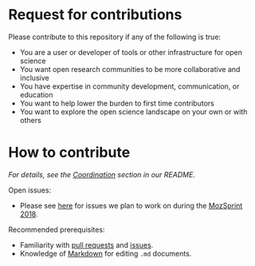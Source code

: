 # Request for contributions

Please contribute to this repository if any of the following is true:
- You are a user or developer of tools or other infrastructure for open science
- You want open research communities to be more collaborative and inclusive
- You have expertise in community development, communication, or education
- You want to help lower the burden to first time contributors
- You want to explore the open science landscape on your own or with others

# How to contribute

*For details, see the [Coordination](https://github.com/OpenScienceRoadmap/mozilla-sprint-2018#coordination) section in our README.*

Open issues:

- Please see [here](https://github.com/OpenScienceRoadmap/mozilla-sprint-2018/issues) for issues we plan to work on during the [MozSprint 2018](https://foundation.mozilla.org/opportunity/global-sprint/).

Recommended prerequisites:

- Familiarity with [pull requests](https://help.github.com/articles/using-pull-requests) and [issues](https://guides.github.com/features/issues/).
- Knowledge of [Markdown](https://help.github.com/articles/markdown-basics/) for editing `.md` documents.
